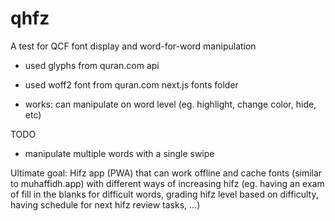 # qhfz

A test for QCF font display and word-for-word manipulation
- used glyphs from quran.com api
- used woff2 font from quran.com next.js fonts folder

- works: can manipulate on word level (eg. highlight, change color, hide, etc)

TODO
- manipulate multiple words with a single swipe


Ultimate goal: Hifz app (PWA) that can work offline and cache fonts (similar to muhaffidh.app) with different ways of increasing hifz (eg. having an exam of fill in the blanks for difficult words, grading hifz level based on difficulty, having schedule for next hifz review tasks, ...)
